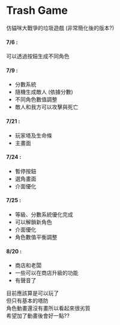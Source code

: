 # Trash Game
仿貓咪大戰爭的垃圾遊戲 (非常簡化後的版本?)


#### 7/6 :
可以透過按鈕生成不同角色
#### 7/9 :
- 分數系統
- 隨機生成敵人 (依據分數)
- 不同角色數值調整
- 敵人和我方可以攻擊與死亡

#### 7/21 :
- 玩家塔及生命條
- 主畫面

#### 7/24 :
- 暫停按鈕
- 選角畫面
- 介面優化

#### 7/25 :
- 等級、分數系統優化完成
- 可以解鎖新角色
- 介面優化
- 角色數值平衡調整

#### 8/20 :
- 商店和老闆
- 一些可以在商店升級的功能
- 有聲音了

目前應該算是可以玩了  
但只有基本的塔防  
角色動畫還沒有畫所以看起來很劣質  
希望加了動畫後會好一點??


